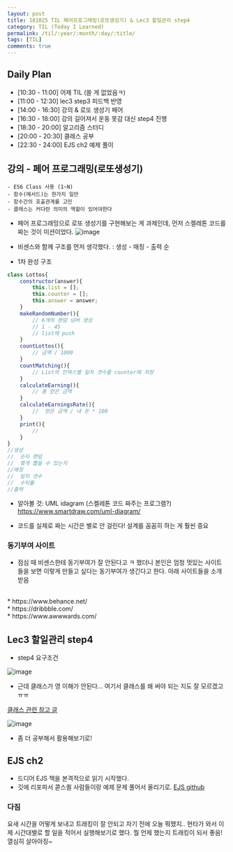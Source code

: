 ```yaml
---
layout: post
title: 181025 TIL 페어프로그래밍(로또생성기) & Lec3 할일관리 step4 
category: TIL (Today I Learned)
permalink: /til/:year/:month/:day/:title/
tags: [TIL]
comments: true
---
```


## Daily Plan
- [10:30 - 11:00] 어제 TIL (쓸 게 없었음ㅋ)
- [11:00 - 12:30] lec3 step3 피드백 반영
- [14:00 - 16:30] 강의 & 로또 생성기 페어
- [16:30 - 18:00] 강의 길어져서 운동 못감 대신 step4 진행
- [18:30 - 20:00] 알고리즘 스터디
- [20:00 - 20:30] 클래스 공부
- [22:30 - 24:00] EJS ch2 예제 풀이

## 강의 - 페어 프로그래밍(로또생성기)

```text
- ES6 Class 사용 (1~N)
- 함수(메서드)는 한가지 일만
- 함수간의 호출관계를 고민 
- 클래스는 커다란 의미의 역할이 있어야한다
```

- 페어 프로그래밍으로 로또 생성기를 구현해보는 게 과제인데, 먼저 스켈레톤 코드를 짜는 것이 미션이었다.
![image](https://user-images.githubusercontent.com/40848630/47539232-36609600-d90a-11e8-8707-a83f32e0218c.png)

- 비센스와 함께 구조를 먼저 생각했다. 
: 생성 - 매칭 - 출력 순

- 1차 완성 구조

```javascript
class Lottos{
    constructor(answer){
        this.list = [];
        this.counter = [];
        this.answer = answer;
    }
    makeRandomNumber(){
        // 6개의 랜덤 넘버 생성
        // 1 - 45
        // list에 push
    }
    countLottos(){
        // 금액 / 1000
    }
    countMatching(){
        // List의 인덱스별 일치 갯수를 counter에 저장
    }
    calculateEarning(){
        // 총 얻은 금액
    }
    calculateEarningsRate(){
        //  얻은 금액 / 내 돈 * 100
    }
    print(){
        // 
    }
}
//생성
//  숫자 랜덤
//  몇개 뽑을 수 있는지
//매칭
//  일치 갯수
//  수익률
//출력
```

- 알아볼 것: UML idagram (스켈레톤 코드 짜주는 프로그램?) https://www.smartdraw.com/uml-diagram/

- 코드를 실제로 짜는 시간은 별로 안 걸린다! 설계를 꼼꼼히 하는 게 훨씬 중요 

### 동기부여 사이트

- 점심 때 비센스한테 동기부여가 잘 안된다고 ㅋ 했더니 본인은 엄청 멋있는 사이트들을 보면 이렇게 만들고 싶다는 동기부여가 생긴다고 한다. 아래 사이트들을 소개 받음
<br>
    * https://www.behance.net/<br>
    * https://dribbble.com/<br>
    * https://www.awwwards.com/<br>


## Lec3 할일관리 step4
- step4 요구조건 

![image](https://user-images.githubusercontent.com/40848630/47539422-5c3a6a80-d90b-11e8-815f-dddf3f14c1fb.png)

- 근데 클래스가 영 이해가 안된다... 여기서 클래스를 왜 써야 되는 지도 잘 모르겠고 ㅠㅠ 

[클래스 관련 참고 글](https://www.sitepoint.com/object-oriented-javascript-deep-dive-es6-classes/)

![image](https://user-images.githubusercontent.com/40848630/47539457-82600a80-d90b-11e8-989d-ba8b82387030.png)

- 좀 더 공부해서 활용해보기로!

## EJS ch2
- 드디어 EJS 책을 본격적으로 읽기 시작했다.
- 깃에 리포파서 콛스퀃 사람들이랑 예제 문제 풀어서 올리기로. [EJS github](https://github.com/childrenOfCrong/EJS_exercises)


### 다짐

 요새 시간을 어떻게 보내고 트래킹이 잘 안되고 자기 전에 오늘 뭐했지.. 현타가 와서 이제 시간대별로 할 일을 적어서 실행해보기로 했다. 뭘 언제 했는지 트래킹이 되서 좋음! 열심히 살아야징~ 